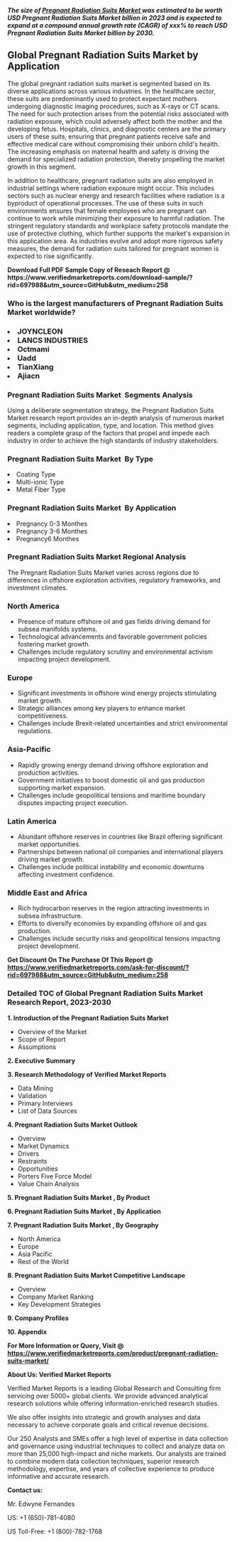 <p><em><strong>The size of <a href="https://www.verifiedmarketreports.com/download-sample/?rid=697988&utm_source=GitHub&utm_medium=258" target="_blank">Pregnant Radiation Suits Market </a> was estimated to be worth USD Pregnant Radiation Suits Market billion in 2023 and is expected to expand at a compound annual growth rate (CAGR) of xxx% to reach USD Pregnant Radiation Suits Market billion by 2030.</strong></em><br /> <h2>Global Pregnant Radiation Suits Market by Application</h2><p>The global pregnant radiation suits market is segmented based on its diverse applications across various industries. In the healthcare sector, these suits are predominantly used to protect expectant mothers undergoing diagnostic imaging procedures, such as X-rays or CT scans. The need for such protection arises from the potential risks associated with radiation exposure, which could adversely affect both the mother and the developing fetus. Hospitals, clinics, and diagnostic centers are the primary users of these suits, ensuring that pregnant patients receive safe and effective medical care without compromising their unborn child's health. The increasing emphasis on maternal health and safety is driving the demand for specialized radiation protection, thereby propelling the market growth in this segment.</p><p>In addition to healthcare, pregnant radiation suits are also employed in industrial settings where radiation exposure might occur. This includes sectors such as nuclear energy and research facilities where radiation is a byproduct of operational processes. The use of these suits in such environments ensures that female employees who are pregnant can continue to work while minimizing their exposure to harmful radiation. The stringent regulatory standards and workplace safety protocols mandate the use of protective clothing, which further supports the market's expansion in this application area. As industries evolve and adopt more rigorous safety measures, the demand for radiation suits tailored for pregnant women is expected to rise significantly.</p></p><p id="" class=""><strong>Download Full PDF Sample Copy of Reseach Report @ <a target="">https://www.verifiedmarketreports.com/download-sample/?rid=697988&utm_source=GitHub&utm_medium=258</a></strong></p><h3 id="" class="">Who is the largest manufacturers of&nbsp;Pregnant Radiation Suits Market worldwide?</h3><h3 class=""></Li><Li>JOYNCLEON</Li><Li> LANCS INDUSTRIES</Li><Li> Octmami</Li><Li> Uadd</Li><Li> TianXiang</Li><Li> Ajiacn</h3><h3 id="" class="">Pregnant Radiation Suits Market &nbsp;Segments Analysis</h3><p id="" class="">Using a deliberate segmentation strategy, the Pregnant Radiation Suits Market research report provides an in-depth analysis of numerous market segments, including application, type, and location. This method gives readers a complete grasp of the factors that propel and impede each industry in order to achieve the high standards of industry stakeholders.</p><h3 id="" class="">Pregnant Radiation Suits Market &nbsp;By Type</h3><p></Li><Li>Coating Type</Li><Li> Multi-ionic Type</Li><Li> Metal Fiber Type</p><h3 id="" class="">Pregnant Radiation Suits Market &nbsp;By Application</h3><p class=""></Li><Li>Pregnancy 0-3 Monthes</Li><Li> Pregnancy 3-6 Monthes</Li><Li> Pregnancy6 Monthes</p><h3 id="" class="">Pregnant Radiation Suits Market Regional Analysis</h3><p id="" class="">The Pregnant Radiation Suits Market varies across regions due to differences in offshore exploration activities, regulatory frameworks, and investment climates.</p><h3 id="" class="">North America</h3><ul><li>Presence of mature offshore oil and gas fields driving demand for subsea manifolds systems.</li><li>Technological advancements and favorable government policies fostering market growth.</li><li>Challenges include regulatory scrutiny and environmental activism impacting project development.</li></ul><h3 id="" class="">Europe</h3><ul><li>Significant investments in offshore wind energy projects stimulating market growth.</li><li>Strategic alliances among key players to enhance market competitiveness.</li><li>Challenges include Brexit-related uncertainties and strict environmental regulations.</li></ul><h3 id="" class="">Asia-Pacific</h3><ul><li>Rapidly growing energy demand driving offshore exploration and production activities.</li><li>Government initiatives to boost domestic oil and gas production supporting market expansion.</li><li>Challenges include geopolitical tensions and maritime boundary disputes impacting project execution.</li></ul><h3 id="" class="">Latin America</h3><ul><li>Abundant offshore reserves in countries like Brazil offering significant market opportunities.</li><li>Partnerships between national oil companies and international players driving market growth.</li><li>Challenges include political instability and economic downturns affecting investment confidence.</li></ul><h3 id="" class="">Middle East and Africa</h3><ul><li>Rich hydrocarbon reserves in the region attracting investments in subsea infrastructure.</li><li>Efforts to diversify economies by expanding offshore oil and gas production.</li><li>Challenges include security risks and geopolitical tensions impacting project development.</li></ul><p id="" class=""><strong>Get Discount On The Purchase Of This Report @ <a href="https://www.verifiedmarketreports.com/ask-for-discount/?rid=697988&utm_source=GitHub&utm_medium=258" target="_blank">https://www.verifiedmarketreports.com/ask-for-discount/?rid=697988&utm_source=GitHub&utm_medium=258</a></strong></p><h3 id="" class="">Detailed TOC of Global Pregnant Radiation Suits Market Research Report, 2023-2030</h3><p id="" class=""><strong>1. Introduction of the Pregnant Radiation Suits Market </strong></p><ul><li>Overview of the Market</li><li>Scope of Report</li><li>Assumptions</li></ul><p id="" class=""><strong>2. Executive Summary</strong></p><p id="" class=""><strong>3. Research Methodology of Verified Market Reports</strong></p><ul><li>Data Mining</li><li>Validation</li><li>Primary Interviews</li><li>List of Data Sources</li></ul><p id="" class=""><strong>4. Pregnant Radiation Suits Market Outlook</strong></p><ul><li>Overview</li><li>Market Dynamics</li><li>Drivers</li><li>Restraints</li><li>Opportunities</li><li>Porters Five Force Model</li><li>Value Chain Analysis</li></ul><p id="" class=""><strong>5. Pregnant Radiation Suits Market , By Product</strong></p><p id="" class=""><strong>6. Pregnant Radiation Suits Market , By Application</strong></p><p id="" class=""><strong>7. Pregnant Radiation Suits Market , By Geography</strong></p><ul><li>North America</li><li>Europe</li><li>Asia Pacific</li><li>Rest of the World</li></ul><p id="" class=""><strong>8. Pregnant Radiation Suits Market Competitive Landscape</strong></p><ul><li>Overview</li><li>Company Market Ranking</li><li>Key Development Strategies</li></ul><p id="" class=""><strong>9. Company Profiles</strong></p><p id="" class=""><strong>10. Appendix</strong></p><p id="" class=""><strong>For More Information or Query, Visit @ <a href="https://www.verifiedmarketreports.com/product/pregnant-radiation-suits-market/" target="_blank">https://www.verifiedmarketreports.com/product/pregnant-radiation-suits-market/</a></strong></p><p id="" class=""><strong>About Us: Verified Market Reports</strong></p><p id="" class="">Verified Market Reports is a leading Global Research and Consulting firm servicing over 5000+ global clients. We provide advanced analytical research solutions while offering information-enriched research studies.</p><p id="" class="">We also offer insights into strategic and growth analyses and data necessary to achieve corporate goals and critical revenue decisions.</p><p id="" class="">Our 250 Analysts and SMEs offer a high level of expertise in data collection and governance using industrial techniques to collect and analyze data on more than 25,000 high-impact and niche markets. Our analysts are trained to combine modern data collection techniques, superior research methodology, expertise, and years of collective experience to produce informative and accurate research.</p><p id="" class=""><strong>Contact us:</strong></p><p id="" class="">Mr. Edwyne Fernandes</p><p id="" class="">US: +1 (650)-781-4080</p><p id="" class="">US Toll-Free: +1 (800)-782-1768</p>
